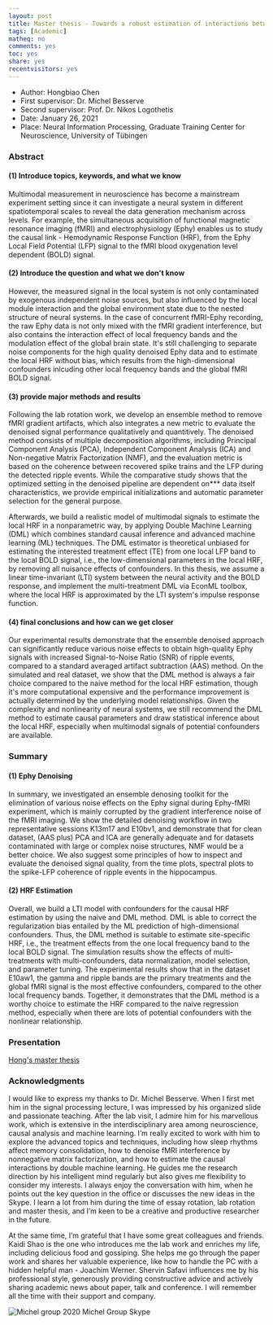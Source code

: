```yaml
---
layout: post 
title: Master thesis - Towards a robust estimation of interactions between signals in fMRI-LFP experiments
tags: [Academic]
matheq: no
comments: yes
toc: yes
share: yes
recentvisitors: yes
---
```


- Author: Hongbiao Chen
- First supervisor: Dr. Michel Besserve
- Second supervisor: Prof. Dr. Nikos Logothetis
- Date: January 26, 2021
- Place: Neural Information Processing, Graduate Training Center for Neuroscience, University of Tübingen

### Abstract

#### (1) Introduce topics, keywords, and what we know
Multimodal measurement in neuroscience has become a mainstream experiment setting since it can investigate a neural system in different spatiotemporal scales to reveal the data generation mechanism across levels. 
For example, the simultaneous acquisition of functional magnetic resonance imaging (fMRI) and electrophysiology (Ephy) enables us to study the causal link - Hemodynamic Response Function (HRF), from the Ephy Local Field Potential (LFP) signal to the fMRI blood oxygenation level dependent (BOLD) signal.

#### (2) Introduce the question and what we don't know
However, the measured signal in the local system is not only contaminated by exogenous independent noise sources, but also influenced by the local module interaction and the global environment state due to the nested structure of neural systems.
In the case of concurrent fMRI-Ephy recording, the raw Ephy data is not only mixed with the fMRI gradient interference, but also contains the interaction effect of local frequency bands and the modulation effect of the global brain state.
It's still challenging to separate noise components for the high quality denoised Ephy data and to estimate the local HRF without bias, which results from the high-dimensional confounders inlcuding other local frequency bands and the global fMRI BOLD signal.

#### (3) provide major methods and results 
Following the lab rotation work, we develop an ensemble method to remove fMRI gradient artifacts, which also integrates a new metric to evaluate the denoised signal performance qualitatively and quantitively. 
The denoised method consists of multiple decomposition algorithms, including Principal Component Analysis (PCA), Independent Component Analysis (ICA) and Non-negative Matrix Factorization (NMF), and the evaluation metric is based on the coherence between recovered spike trains and the LFP during the detected ripple events.
While the comparative study shows that the optimized setting in the denoised pipeline are dependent on*** data itself characteristics, we provide empirical initializations and automatic parameter selection for the general purpose. 

Afterwards, we build a realistic model of multimodal signals to estimate the local HRF in a nonparametric way, by applying Double Machine Learning (DML) which combines standard causal inference and advanced machine learning (ML) techniques.
The DML estimator is theoretical unbiased for estimating the interested treatment effect (TE) from one local LFP band to the local BOLD signal, i.e., the low-dimensional parameters in the local HRF, by removing all nuisance effects of confounders.
In this thesis, we assume a linear time-invariant (LTI) system between the neural activity and the BOLD response, and implement the multi-treatment DML via EconML toolbox, where the local HRF is approximated by the LTI system's impulse response function.

#### (4) final conclusions and how can we get closer
Our experimental results demonstrate that the ensemble denoised approach can significantly reduce various noise effects to obtain high-quality Ephy signals with increased Signal-to-Noise Ratio (SNR) of ripple events, compared to a standard averaged artifact subtraction (AAS) method.
On the simulated and real dataset, we show that the DML method is always a fair choice compared to the naive method for the local HRF estimation, though it's more computational expensive and the performance improvement is actually determined by the underlying model relationships.
Given the complexity and nonlinearity of neural systems, we still recommend the DML method to estimate causal parameters and draw statistical inference about the local HRF, especially when multimodal signals of potential confounders are available.

### Summary 

#### (1) Ephy Denoising
In summary, we investigated an ensemble denosing toolkit for the elimination of various noise effects on the Ephy signal during Ephy-fMRI experiment, which is mainly corrupted by the gradient interference noise of the fMRI imaging. We show the detailed denoising workflow in two representative sessions K13m17 and E10bv1, and demonstrate that for clean dataset, (AAS plus) PCA and ICA are generally adequate and for datasets contaminated with large or complex noise structures, NMF would be a better choice. We also suggest some principles of how to inspect and evaluate the denoised signal quality, from the time plots, spectral plots to the spike-LFP coherence of ripple events in the hippocampus.

#### (2) HRF Estimation
Overall, we build a LTI model with confounders for the causal HRF estimation by using the naive and DML method. DML is able to correct the regularization bias entailed by the ML prediction of high-dimensional confounders. Thus, the DML method is suitable to estimate site-specific HRF, i.e., the treatment effects from the one local frequency band to the local BOLD signal. The simulation results show the effects of multi-treatments with multi-confounders, data normalization, model selection, and parameter tuning. The experimental results show that in the dataset E10aw1, the gamma and ripple bands are the primary treatments and the global fMRI signal is the most effective confounders, compared to the other local frequency bands. Together, it demonstrates that the DML method is a worthy choice to estimate the HRF compared to the naive regression method, especially when there are lots of potential confounders with the nonlinear relationship.

### Presentation

[Hong's master thesis](/media/resources/hongbiao-master-thesis-modelling-hrf-doubleml.pdf)

### Acknowledgments

I would like to express my thanks to Dr. Michel Besserve. When I first met him in the signal processing lecture, I was impressed by his organized slide and passionate teaching. After the lab visit, I admire him for his marvellous work, which is extensive in the interdisciplinary area among neuroscience, causal analysis and machine learning. I’m really excited to work with him to explore the advanced topics and techniques, including how sleep rhythms affect memory consolidation, how to denoise fMRI interference by nonnegative matrix factorization, and how to estimate the causal interactions by double machine learning. He guides me the research direction by his intelligent mind regularly but also gives me flexibility to consider my interests. I always enjoy the conversation with him, when he points out the key question in the office or discusses the new ideas in the Skype. I learn a lot from him during the time of essay rotation, lab rotation and master thesis, and I’m keen to be a creative and productive researcher in the future.

At the same time, I’m grateful that I have some great colleagues and friends. Kaidi Shao is the one who introduces me the lab work and enriches my life, including delicious food and gossiping. She helps me go through the paper work and shares her valuable experience, like how to handle the PC with a hidden helpful man - Joachim Werner. Shervin Safavi influences me by his professional style, generously providing constructive advice and actively sharing academic news about paper, talk and conference. I will remember all the time with their support and company.

![Michel group](/media/pictures/2020-Skype-Michel-group.jpg)
2020 Michel Group Skype